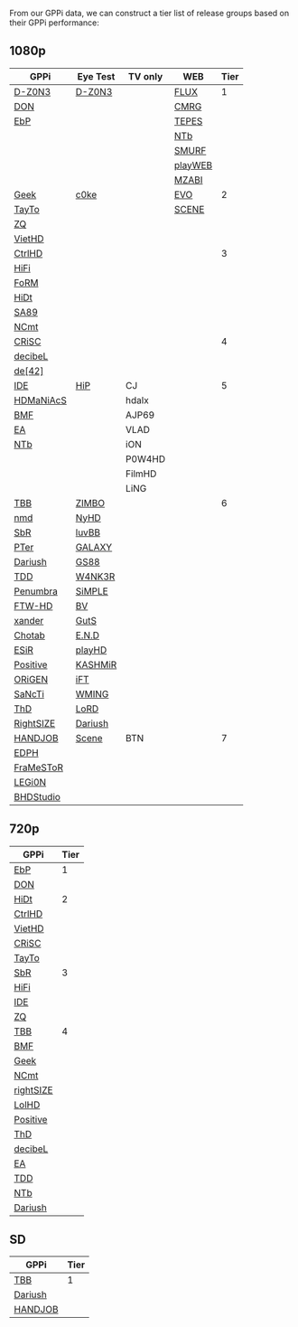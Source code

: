 From our GPPi data, we can construct a tier list of release groups based on their GPPi performance:

## 1080p

| GPPi | Eye Test | TV only | WEB | Tier |
| ---- | ---- | ---- | ---- | ---- |
| [D-Z0N3](../Custom%20Formats/Release%20Groups.md#d-z0n3) | [D-Z0N3](../Custom%20Formats/Release%20Groups.md#d-z0n3) |  | [FLUX](../Custom%20Formats/Release%20Groups.md#flux) | 1 |
| [DON](../Custom%20Formats/Release%20Groups.md#don) |  |  | [CMRG](../Custom%20Formats/Release%20Groups.md#cmrg) |  |
| [EbP](../Custom%20Formats/Release%20Groups.md#ebp) |  |  | [TEPES](../Custom%20Formats/Release%20Groups.md#tepes) |  |
|  |  |  | [NTb](../Custom%20Formats/Release%20Groups.md#ntb) |  |
|  |  |  | [SMURF](../Custom%20Formats/Release%20Groups.md#smurf) |  |
|  |  |  | [playWEB](../Custom%20Formats/Release%20Groups.md#playweb) |  |
|  |  |  | [MZABI](../Custom%20Formats/Release%20Groups.md#mzabi) |  |
| [Geek](../Custom%20Formats/Release%20Groups.md#geek) | [c0ke](../Custom%20Formats/Release%20Groups.md#c0ke) |  | [EVO](../Custom%20Formats/Release%20Groups.md#evo) | 2 |
| [TayTo](../Custom%20Formats/Release%20Groups.md#tayto) |  |  | [SCENE](../Custom%20Formats/Release%20Groups.md#scene) |  |
| [ZQ](../Custom%20Formats/Release%20Groups.md#zq) |  |  |  |  |
| [VietHD](../Custom%20Formats/Release%20Groups.md#viethd) |  |  |  |  |
| [CtrlHD](../Custom%20Formats/Release%20Groups.md#ctrlhd) |  |  |  | 3 |
| [HiFi](../Custom%20Formats/Release%20Groups.md#hifi) |  |  |  |  |
| [FoRM](../Custom%20Formats/Release%20Groups.md#form) |  |  |  |  |
| [HiDt](../Custom%20Formats/Release%20Groups.md#hidt) |  |  |  |  |
| [SA89](../Custom%20Formats/Release%20Groups.md#sa89) |  |  |  |  |
| [NCmt](../Custom%20Formats/Release%20Groups.md#ncmt) |  |  |  |  |
| [CRiSC](../Custom%20Formats/Release%20Groups.md#crisc) |  |  |  | 4 |
| [decibeL](../Custom%20Formats/Release%20Groups.md#decibel) |  |  |  |  |
| [de[42]](../Custom%20Formats/Release%20Groups.md#de42) |  |  |  |  |
| [IDE](../Custom%20Formats/Release%20Groups.md#ide) | [HiP](../Custom%20Formats/Release%20Groups.md#hip) | CJ |  | 5 |
| [HDMaNiAcS](../Custom%20Formats/Release%20Groups.md#hdmaniacs) |  | hdalx |  |  |
| [BMF](../Custom%20Formats/Release%20Groups.md#bmf) |  | AJP69 |  |  |
| [EA](../Custom%20Formats/Release%20Groups.md#ea) |  | VLAD |  |  |
| [NTb](../Custom%20Formats/Release%20Groups.md#ntb) |  | iON |  |  |
|  |  | P0W4HD |  |  |
|  |  | FilmHD |  |  |
|  |  | LiNG |  |  |
| [TBB](../Custom%20Formats/Release%20Groups.md#tbb) | [ZIMBO](../Custom%20Formats/Release%20Groups.md#zimbo) |  |  | 6 |
| [nmd](../Custom%20Formats/Release%20Groups.md#nmd) | [NyHD](../Custom%20Formats/Release%20Groups.md#nyhd) |  |  |  |
| [SbR](../Custom%20Formats/Release%20Groups.md#sbr) | [luvBB](../Custom%20Formats/Release%20Groups.md#luvbb) |  |  |  |
| [PTer](../Custom%20Formats/Release%20Groups.md#pter) | [GALAXY](../Custom%20Formats/Release%20Groups.md#galaxy) |  |  |  |
| [Dariush](../Custom%20Formats/Release%20Groups.md#dariush) | [GS88](../Custom%20Formats/Release%20Groups.md#gs88) |  |  |  |
| [TDD](../Custom%20Formats/Release%20Groups.md#tdd) | [W4NK3R](../Custom%20Formats/Release%20Groups.md#w4nk3r) |  |  |  |
| [Penumbra](../Custom%20Formats/Release%20Groups.md#penumbra) | [SiMPLE](../Custom%20Formats/Release%20Groups.md#simple) |  |  |  |
| [FTW-HD](../Custom%20Formats/Release%20Groups.md#ftw-hd) | [BV](../Custom%20Formats/Release%20Groups.md#bv) |  |  |  |
| [xander](../Custom%20Formats/Release%20Groups.md#xander) | [GutS](../Custom%20Formats/Release%20Groups.md#guts) |  |  |  |
| [Chotab](../Custom%20Formats/Release%20Groups.md#chotab) | [E.N.D](../Custom%20Formats/Release%20Groups.md#end) |  |  |  |
| [ESiR](../Custom%20Formats/Release%20Groups.md#esir) | [playHD](../Custom%20Formats/Release%20Groups.md#playhd) |  |  |  |
| [Positive](../Custom%20Formats/Release%20Groups.md#positive) | [KASHMiR](../Custom%20Formats/Release%20Groups.md#kashmir) |  |  |  |
| [ORiGEN](../Custom%20Formats/Release%20Groups.md#origen) | [iFT](../Custom%20Formats/Release%20Groups.md#ift) |  |  |  |
| [SaNcTi](../Custom%20Formats/Release%20Groups.md#sancti) | [WMING](../Custom%20Formats/Release%20Groups.md#wming) |  |  |  |
| [ThD](../Custom%20Formats/Release%20Groups.md#thd) | [LoRD](../Custom%20Formats/Release%20Groups.md#lord) |  |  |  |
| [RightSIZE](../Custom%20Formats/Release%20Groups.md#rightsize) | [Dariush](../Custom%20Formats/Release%20Groups.md#dariush) |  |  |  |
| [HANDJOB](../Custom%20Formats/Release%20Groups.md#handjob) | [Scene](../Custom%20Formats/Release%20Groups.md#scene) | BTN |  | 7 |
| [EDPH](../Custom%20Formats/Release%20Groups.md#edph) |  |  |  |  |
| [FraMeSToR](../Custom%20Formats/Release%20Groups.md#framestor) |  |  |  |  |
| [LEGi0N](../Custom%20Formats/Release%20Groups.md#legi0n) |  |  |  |  |
| [BHDStudio](../Custom%20Formats/Release%20Groups.md#bhdstudio) |  |  |  |  |



## 720p


| GPPi | Tier |
| ---- | ---- |
| [EbP](../Custom%20Formats/Release%20Groups.md#ebp) | 1 |
| [DON](../Custom%20Formats/Release%20Groups.md#don) |  |
| [HiDt](../Custom%20Formats/Release%20Groups.md#hidt) | 2 |
| [CtrlHD](../Custom%20Formats/Release%20Groups.md#ctrlhd) |  |
| [VietHD](../Custom%20Formats/Release%20Groups.md#viethd) |  |
| [CRiSC](../Custom%20Formats/Release%20Groups.md#crisc) |  |
| [TayTo](../Custom%20Formats/Release%20Groups.md#tayto) |  |
| [SbR](../Custom%20Formats/Release%20Groups.md#sbr) | 3 |
| [HiFi](../Custom%20Formats/Release%20Groups.md#hifi) |  |
| [IDE](../Custom%20Formats/Release%20Groups.md#ide) |  |
| [ZQ](../Custom%20Formats/Release%20Groups.md#zq) |  |
| [TBB](../Custom%20Formats/Release%20Groups.md#tbb) | 4 |
| [BMF](../Custom%20Formats/Release%20Groups.md#bmf) |  |
| [Geek](../Custom%20Formats/Release%20Groups.md#geek) |  |
| [NCmt](../Custom%20Formats/Release%20Groups.md#ncmt) |  |
| [rightSIZE](../Custom%20Formats/Release%20Groups.md#rightsize) |  |
| [LolHD](../Custom%20Formats/Release%20Groups.md#lolhd) |  |
| [Positive](../Custom%20Formats/Release%20Groups.md#positive) |  |
| [ThD](../Custom%20Formats/Release%20Groups.md#thd) |  |
| [decibeL](../Custom%20Formats/Release%20Groups.md#decibel) |  |
| [EA](../Custom%20Formats/Release%20Groups.md#ea) |  |
| [TDD](../Custom%20Formats/Release%20Groups.md#tdd) |  |
| [NTb](../Custom%20Formats/Release%20Groups.md#ntb) |  |
| [Dariush](../Custom%20Formats/Release%20Groups.md#dariush) |  |



## SD

|GPPi|Tier|
|---|---|
|[TBB](../Custom%20Formats/Release%20Groups.md#tbb)|1|
|[Dariush](../Custom%20Formats/Release%20Groups.md#dariush)|
|[HANDJOB](../Custom%20Formats/Release%20Groups.md#handjob)|


